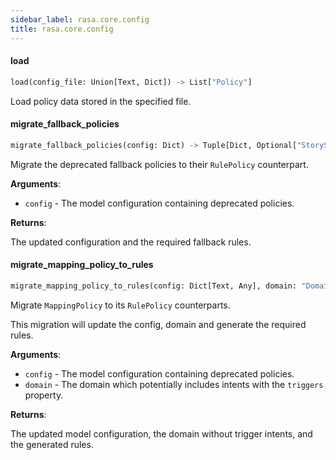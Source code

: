 ```yaml
---
sidebar_label: rasa.core.config
title: rasa.core.config
---
```

#### load

```python
load(config_file: Union[Text, Dict]) -> List["Policy"]
```

Load policy data stored in the specified file.

#### migrate\_fallback\_policies

```python
migrate_fallback_policies(config: Dict) -> Tuple[Dict, Optional["StoryStep"]]
```

Migrate the deprecated fallback policies to their `RulePolicy` counterpart.

**Arguments**:

- `config` - The model configuration containing deprecated policies.
  

**Returns**:

  The updated configuration and the required fallback rules.

#### migrate\_mapping\_policy\_to\_rules

```python
migrate_mapping_policy_to_rules(config: Dict[Text, Any], domain: "Domain") -> Tuple[Dict[Text, Any], "Domain", List["StoryStep"]]
```

Migrate `MappingPolicy` to its `RulePolicy` counterparts.

This migration will update the config, domain and generate the required rules.

**Arguments**:

- `config` - The model configuration containing deprecated policies.
- `domain` - The domain which potentially includes intents with the `triggers`
  property.
  

**Returns**:

  The updated model configuration, the domain without trigger intents, and the
  generated rules.

